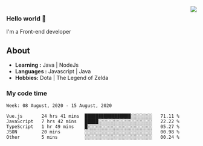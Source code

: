 <img align='right' src="https://github-readme-stats.vercel.app/api?username=jumodada&show_icons=true&theme=vue">

### Hello world 👋

I'm a Front-end developer 
    
## About
-  **Learning :** Java | NodeJs
-  **Languages :** Javascript | Java
-  **Hobbies:** Dota | The Legend of Zelda

### My code time

<!--START_SECTION:waka-->
```text
Week: 08 August, 2020 - 15 August, 2020

Vue.js       24 hrs 41 mins  █████████████████░░░░░░░░   71.11 % 
JavaScript   7 hrs 42 mins   █████░░░░░░░░░░░░░░░░░░░░   22.22 % 
TypeScript   1 hr 49 mins    █░░░░░░░░░░░░░░░░░░░░░░░░   05.27 % 
JSON         20 mins         ░░░░░░░░░░░░░░░░░░░░░░░░░   00.98 % 
Other        5 mins          ░░░░░░░░░░░░░░░░░░░░░░░░░   00.24 %
```
<!--END_SECTION:waka-->
